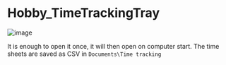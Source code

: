 # Hobby_TimeTrackingTray

![image](https://github.com/Xopabyteh/Hobby_TimeTrackingTray/assets/70832276/4c80a4f5-94b6-4260-b2bc-c54620930efd)

It is enough to open it once, it will then open on computer start. The time sheets are saved as CSV in `Documents\Time tracking`
